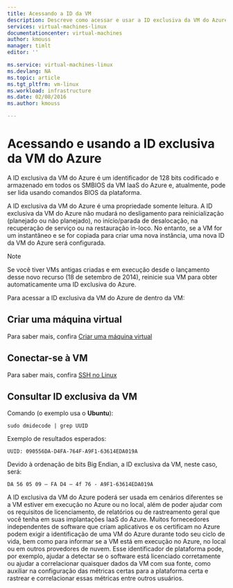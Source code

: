 ```yaml
---
title: Acessando a ID da VM
description: Descreve como acessar e usar a ID exclusiva da VM do Azure
services: virtual-machines-linux
documentationcenter: virtual-machines
author: kmouss
manager: timlt
editor: ''

ms.service: virtual-machines-linux
ms.devlang: NA
ms.topic: article
ms.tgt_pltfrm: vm-linux
ms.workload: infrastructure
ms.date: 02/08/2016
ms.author: kmouss

---
```

# Acessando e usando a ID exclusiva da VM do Azure
A ID exclusiva da VM do Azure é um identificador de 128 bits codificado e armazenado em todos os SMBIOS da VM IaaS do Azure e, atualmente, pode ser lida usando comandos BIOS da plataforma.

A ID exclusiva da VM do Azure é uma propriedade somente leitura. A ID exclusiva da VM do Azure não mudará no desligamento para reinicialização (planejado ou não planejado), no início/parada de desalocação, na recuperação de serviço ou na restauração in-loco. No entanto, se a VM for um instantâneo e se for copiada para criar uma nova instância, uma nova ID da VM do Azure será configurada.

> [!NOTE]
> Se você tiver VMs antigas criadas e em execução desde o lançamento desse novo recurso (18 de setembro de 2014), reinicie sua VM para obter automaticamente uma ID exclusiva do Azure.
> 
> 

Para acessar a ID exclusiva da VM do Azure de dentro da VM:

## Criar uma máquina virtual
Para saber mais, confira [Criar uma máquina virtual](virtual-machines-linux-creation-choices.md)

## Conectar-se à VM
Para saber mais, confira [SSH no Linux](virtual-machines-linux-mac-create-ssh-keys.md)

## Consultar ID exclusiva da VM
Comando (o exemplo usa o **Ubuntu**):

    sudo dmidecode | grep UUID

Exemplo de resultados esperados:

    UUID: 090556DA-D4FA-764F-A9F1-63614EDA019A

Devido à ordenação de bits Big Endian, a ID exclusiva da VM, neste caso, será:

    DA 56 05 09 – FA D4 – 4f 76 - A9F1-63614EDA019A


A ID exclusiva da VM do Azure poderá ser usada em cenários diferentes se a VM estiver em execução no Azure ou no local, além de poder ajudar com os requisitos de licenciamento, de relatórios ou de rastreamento geral que você tenha em suas implantações IaaS do Azure. Muitos fornecedores independentes de software que criam aplicativos e os certificam no Azure podem exigir a identificação de uma VM do Azure durante todo seu ciclo de vida, bem como para informar se a VM está em execução no Azure, no local ou em outros provedores de nuvem. Esse identificador de plataforma pode, por exemplo, ajudar a detectar se o software está licenciado corretamente ou ajudar a correlacionar quaisquer dados da VM com sua fonte, como auxiliar na configuração das métricas certas para a plataforma certa e rastrear e correlacionar essas métricas entre outros usuários.

<!---HONumber=AcomDC_0824_2016-->